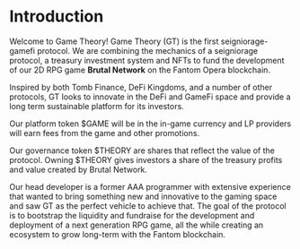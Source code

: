 # Introduction

Welcome to Game Theory! Game Theory (GT) is the first seigniorage-gamefi protocol. We are combining the mechanics of a seigniorage protocol, a treasury investment system and NFTs to fund the development of our 2D RPG game **Brutal Network** on the Fantom Opera blockchain.

Inspired by both Tomb Finance, DeFi Kingdoms, and a number of other protocols, GT looks to innovate in the DeFi and GameFi space and provide a long term sustainable platform for its investors.&#x20;

Our platform token $GAME will be in the in-game currency and LP providers will earn fees from the game and other promotions.&#x20;

Our governance token $THEORY are shares that reflect the value of the protocol. Owning $THEORY gives investors a share of the treasury profits and value created by Brutal Network.

Our head developer is a former AAA programmer with extensive experience that wanted to bring something new and innovative to the gaming space and saw GT as the perfect vehicle to achieve that. The goal of the protocol is to bootstrap the liquidity and fundraise for the development and deployment of a next generation RPG game, all the while creating an ecosystem to grow long-term with the Fantom blockchain.

##

